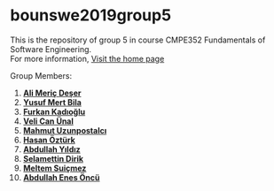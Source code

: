 # bounswe2019group5

This is the repository of group 5 in course CMPE352 Fundamentals of Software Engineering.
<br>
For more information, [Visit the home page](https://github.com/bounswe/bounswe2019group5/wiki)

Group Members:

1) **[Ali Meriç Deşer](https://github.com/bounswe/bounswe2019group5/wiki/Ali-Meriç-Deşer)**
2) **[Yusuf Mert Bila](https://github.com/bounswe/bounswe2019group5/wiki/Yusuf-Mert-Bila)**
3) **[Furkan Kadıoğlu](https://github.com/bounswe/bounswe2019group5/wiki/Furkan-Kadıoğlu)**
4) **[Veli Can Ünal](https://github.com/bounswe/bounswe2019group5/wiki/Veli-Can-ÜNAL)**
5) **[Mahmut Uzunpostalcı](https://github.com/bounswe/bounswe2019group5/wiki/Mahmut-Uzunpostalcı)**
6) **[Hasan Öztürk](https://github.com/bounswe/bounswe2019group5/wiki/Hasan-Öztürk)**
7) **[Abdullah Yıldız](https://github.com/bounswe/bounswe2019group5/wiki/Abdullah-Yıldız)**
8) **[Selamettin Dirik](https://github.com/bounswe/bounswe2019group5/wiki/Selamettin-Dirik)**
9) **[Meltem Suiçmez](https://github.com/bounswe/bounswe2019group5/wiki/Meltem-Suiçmez)**
10) **[Abdullah Enes Öncü](https://github.com/bounswe/bounswe2019group5/wiki/Abdullah-Enes-ÖNCÜ)**
